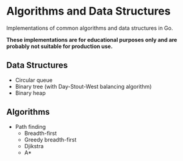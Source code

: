 Algorithms and Data Structures
===============================

Implementations of common algorithms and data structures in Go.

**These implementations are for educational purposes only and are probably not suitable for production use.**


Data Structures
---------------

- Circular queue
- Binary tree (with Day-Stout-West balancing algorithm)
- Binary heap


Algorithms
----------

- Path finding
    - Breadth-first
    - Greedy breadth-first
    - Djikstra
    - A*
